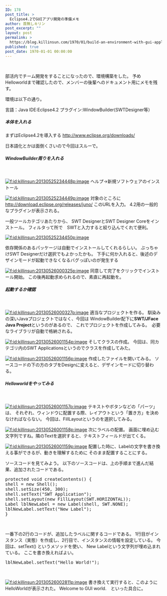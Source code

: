 ```yaml
---
ID: 178
post_title: >
  Eclipse4.2でGUIアプリ開発の準備メモ
author: 首無しキリン
post_excerpt: ""
layout: post
permalink: >
  https://blog.killinsun.com/1970/01/build-an-environment-with-gui-application-on-eclipse-4-2/
published: true
post_date: 1970-01-01 00:00:00
---
```

&nbsp;
<div class="section">

部活内でチーム開発をすることになったので、環境構築をした。
予めHelloworldまで確認したので、メンバーの後輩へのドキュメント用にメモを残す。


環境は以下の通り。

言語：Java
IDE:Eclipse4.2
プラグイン:WindowBuilder(SWTDesigner等）
<h5>本体を入れる</h5>
まずはEclipse4.2を導入する
<a href="http://www.eclipse.org/downloads/" target="_blank" rel="noopener noreferrer">http://www.eclipse.org/downloads/</a>

日本語化とかは面倒くさいので今回はスルーで。
<h5>WindowBuilder周りを入れる</h5>
&nbsp;

<a class="hatena-fotolife" href="http://f.hatena.ne.jp/killinsun/20130525234448" target="_blank" rel="noopener noreferrer"><img class="hatena-fotolife" title="f:id:killinsun:20130525234448p:image" src="https://cdn-ak.f.st-hatena.com/images/fotolife/k/killinsun/20130525/20130525234448.png" alt="f:id:killinsun:20130525234448p:image" /></a>
ヘルプ→新規ソフトウェアのインストール


<a class="hatena-fotolife" href="http://f.hatena.ne.jp/killinsun/20130525234449" target="_blank" rel="noopener noreferrer"><img class="hatena-fotolife" title="f:id:killinsun:20130525234449p:image" src="https://cdn-ak.f.st-hatena.com/images/fotolife/k/killinsun/20130525/20130525234449.png" alt="f:id:killinsun:20130525234449p:image" /></a>
対象のところに
<a href="http://download.eclipse.org/releases/juno/" target="_blank" rel="noopener noreferrer">http://download.eclipse.org/releases/juno/</a>
このURLを入力。
4.2用の一般的なプラグインが表示される。

一般ツールカテゴリあたりから、
SWT DesignerとSWT Designer Coreをインストール。
フィルタって所で　SWTと入力すると絞り込んでくれて便利。


<a class="hatena-fotolife" href="http://f.hatena.ne.jp/killinsun/20130525234450" target="_blank" rel="noopener noreferrer"><img class="hatena-fotolife" title="f:id:killinsun:20130525234450p:image" src="https://cdn-ak.f.st-hatena.com/images/fotolife/k/killinsun/20130525/20130525234450.png" alt="f:id:killinsun:20130525234450p:image" /></a>

依存関係のあるパッケージは自動でインストールしてくれるらしい。
ぶっちゃけSWT Designerだけ選択でもよかったかも。
下手に何か入れると、後述のデザインモードが起動できなくなるバグっぽいのが発生する


<a class="hatena-fotolife" href="http://f.hatena.ne.jp/killinsun/20130526000325" target="_blank" rel="noopener noreferrer"><img class="hatena-fotolife" title="f:id:killinsun:20130526000325p:image" src="https://cdn-ak.f.st-hatena.com/images/fotolife/k/killinsun/20130526/20130526000325.png" alt="f:id:killinsun:20130526000325p:image" /></a>
同意して完了をクリックでインストール開始。
この後再起動求められるので、素直に再起動を。
<h5>起動するか確認</h5>
&nbsp;

<a class="hatena-fotolife" href="http://f.hatena.ne.jp/killinsun/20130526000327" target="_blank" rel="noopener noreferrer"><img class="hatena-fotolife" title="f:id:killinsun:20130526000327p:image" src="https://cdn-ak.f.st-hatena.com/images/fotolife/k/killinsun/20130526/20130526000327.png" alt="f:id:killinsun:20130526000327p:image" /></a>
適当なプロジェクトを作る。
馴染みの深いJavaプロジェクトではなく、今回は
WindowBuilder配下に<span class="deco" style="font-weight: bold;">SWT/JFace Java Project</span>というのがあるので、
これでプロジェクトを作成してみる。　必要なライブラリが自動で格納される。


<a class="hatena-fotolife" href="http://f.hatena.ne.jp/killinsun/20130526001154" target="_blank" rel="noopener noreferrer"><img class="hatena-fotolife" title="f:id:killinsun:20130526001154p:image" src="https://cdn-ak.f.st-hatena.com/images/fotolife/k/killinsun/20130526/20130526001154.png" alt="f:id:killinsun:20130526001154p:image" /></a>
そしてクラスの作成。
今回は、同カテゴリ内のSWT Applicationsというのでクラスを作成してみた。


<a class="hatena-fotolife" href="http://f.hatena.ne.jp/killinsun/20130526001156" target="_blank" rel="noopener noreferrer"><img class="hatena-fotolife" title="f:id:killinsun:20130526001156p:image" src="https://cdn-ak.f.st-hatena.com/images/fotolife/k/killinsun/20130526/20130526001156.png" alt="f:id:killinsun:20130526001156p:image" /></a>
作成したファイルを開いてみる。
ソースコードの下の方のタブをDesignに変えると、デザインモードに切り替わる。
<h5>Helloworldをやってみる</h5>
&nbsp;

<a class="hatena-fotolife" href="http://f.hatena.ne.jp/killinsun/20130526001157" target="_blank" rel="noopener noreferrer"><img class="hatena-fotolife" title="f:id:killinsun:20130526001157p:image" src="https://cdn-ak.f.st-hatena.com/images/fotolife/k/killinsun/20130526/20130526001157.png" alt="f:id:killinsun:20130526001157p:image" /></a>
テキストやボタンなどの「パーツ」は、
それぞれ、ウィンドウに配置する際、レイアウトという「置き方」を決めなければならない。
今回は、FillLayoutというのを選択してみる。

<a class="hatena-fotolife" href="http://f.hatena.ne.jp/killinsun/20130526001158" target="_blank" rel="noopener noreferrer"><img class="hatena-fotolife" title="f:id:killinsun:20130526001158p:image" src="https://cdn-ak.f.st-hatena.com/images/fotolife/k/killinsun/20130526/20130526001158.png" alt="f:id:killinsun:20130526001158p:image" /></a>
次にラベルの配置。
画面に埋め込む文字列ですね。隣のTextを選択すると、テキストフィールドが出てくる。


<a class="hatena-fotolife" href="http://f.hatena.ne.jp/killinsun/20130526001159" target="_blank" rel="noopener noreferrer"><img class="hatena-fotolife" title="f:id:killinsun:20130526001159p:image" src="https://cdn-ak.f.st-hatena.com/images/fotolife/k/killinsun/20130526/20130526001159.png" alt="f:id:killinsun:20130526001159p:image" /></a>
配置した時に、Labelの文字を書き換える事ができるが、動きを理解するために
そのまま配置することにする。

ソースコードを見てみよう。
以下のソースコードは、上の手順まで進んだ結果、追加されたコードである。
<pre class="syntax-highlight"><span class="synType">protected</span> <span class="synType">void</span> createContents() {
shell = <span class="synStatement">new</span> Shell();
shell.setSize(<span class="synConstant">450</span>, <span class="synConstant">300</span>);
shell.setText(<span class="synConstant">"SWT Application"</span>);
shell.setLayout(<span class="synStatement">new</span> FillLayout(SWT.HORIZONTAL));
Label lblNewLabel = <span class="synStatement">new</span> Label(shell, SWT.NONE);
lblNewLabel.setText(<span class="synConstant">"New Label"</span>);
}
</pre>
&nbsp;

一番下の2行のコードが、追加したラベルに関するコードである。
1行目がインスタンス（実態）を作成し、2行目で、インスタンスの情報を設定している。
今回は、setText() というメソッドを使い、 New Labelという文字列が埋め込まれている。
ここを書き換えればよい。
<pre class="syntax-highlight">lblNewLabel.setText("Hello World!");
</pre>
&nbsp;

<a class="hatena-fotolife" href="http://f.hatena.ne.jp/killinsun/20130526002811" target="_blank" rel="noopener noreferrer"><img class="hatena-fotolife" title="f:id:killinsun:20130526002811p:image" src="https://cdn-ak.f.st-hatena.com/images/fotolife/k/killinsun/20130526/20130526002811.png" alt="f:id:killinsun:20130526002811p:image" /></a>
書き換えて実行すると、このようにHelloWorldが表示された。
Welcome to GUI world.　といった具合に。

</div>